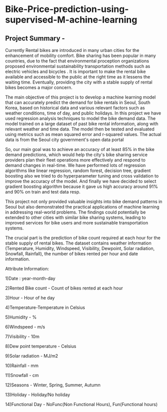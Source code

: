 # Bike-Price-prediction-using-supervised-M-achine-learning
## **Project Summary -**



Currently Rental bikes are introduced in many urban cities for the enhancement of mobility comfort. Bike sharing has been popular in many countries, due to the fact that environmental proception organizations proposed environmental sustainability transportation methods such as electric vehicles and bicycles . It is important to make the rental bike available and accessible to the public at the right time as it lessens the waiting time. Eventually, providing the city with a stable supply of rental bikes becomes a major concern.


The main objective of this project is to develop a machine learning model that can accurately predict the demand for bike rentals in Seoul, South Korea, based on historical data and various relevant factors such as weather conditions, time of day, and public holidays. In this project we have used regression analysis techniques to model the bike demand data. The model trained on a large dataset of past bike rental information, along with relevant weather and time data. The model then be tested and evaluated using metrics such as mean squared error and r-squared values. The actual data is from the Seoul city government's open data portal

So, our main goal was to achieve an accuracy of at least 85% in the bike demand predictions, which would help the city's bike sharing service providers plan their fleet operations more effectively and respond to demand changes in real-time. We have performed lots of regression algorithms like linear regression, random forest, decision tree, gradient boosting  also we tried to do hyperparameter tuning and cross validation to improve the accuracy of the model. And finally we have decided to select  gradient boosting algorithm because it gave us high accuracy around 91% and 90% on train and test data resp.

This project not only provided valuable insights into bike demand patterns in Seoul but also demonstrated the practical applications of machine learning in addressing real-world problems. The findings could potentially be extended to other cities with similar bike sharing systems, leading to improved services for bike users and more sustainable transportation systems.

The crucial part is the prediction of bike count required at each hour for the stable supply of rental bikes. The dataset contains weather information (Temperature, Humidity, Windspeed, Visibility, Dewpoint, Solar radiation, Snowfall, Rainfall), the number of bikes rented per hour and date information.

Attribute Information:

1)Date : year-month-day

2)Rented Bike count - Count of bikes rented at each hour

3)Hour - Hour of he day

4)Temperature-Temperature in Celsius

5)Humidity - %

6)Windspeed - m/s

7)Visibility - 10m

8)Dew point temperature - Celsius

9)Solar radiation - MJ/m2

10)Rainfall - mm

11)Snowfall - cm

12)Seasons - Winter, Spring, Summer, Autumn

13)Holiday - Holiday/No holiday

14)Functional Day - NoFunc(Non Functional Hours), Fun(Functional hours)
